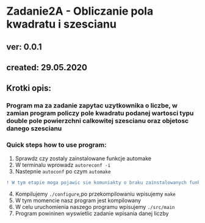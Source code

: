 # Zadanie2A - Obliczanie pola kwadratu i szescianu
## ver: 0.0.1
## created: 29.05.2020
## Krotki opis:
### Program ma za zadanie zapytac uzytkownika o liczbe, w zamian program policzy pole kwadratu podanej wartosci typu double  pole powierzchni calkowitej szescianu oraz objetosc danego  szescianu


### Quick steps how to use program:
1. Sprawdz czy zostaly zainstalowane funkcje automake
2. W terminalu wprowadz ``autoreconf -i``
3. Nastepnie ``autoconf`` po czym ``automake`` 
```diff
! W tym etapie moga pojawic sie komuniakty o braku zainstalowanych funkcji typu aclocal, aby program zadzialal nalezy dodac funkcje wpisujac polecenie **aclocal**
```
4. Kompilujemy ``./configure``,po przekompilowaniu wpisujemy ``make``
5. W tym momencie nasz program jest kompilowany
6. W celu uruchomienia naszego programu wpisujemy ``./src/main``
7. Program powininen wyswietlic zadanie wpisania danej liczby




